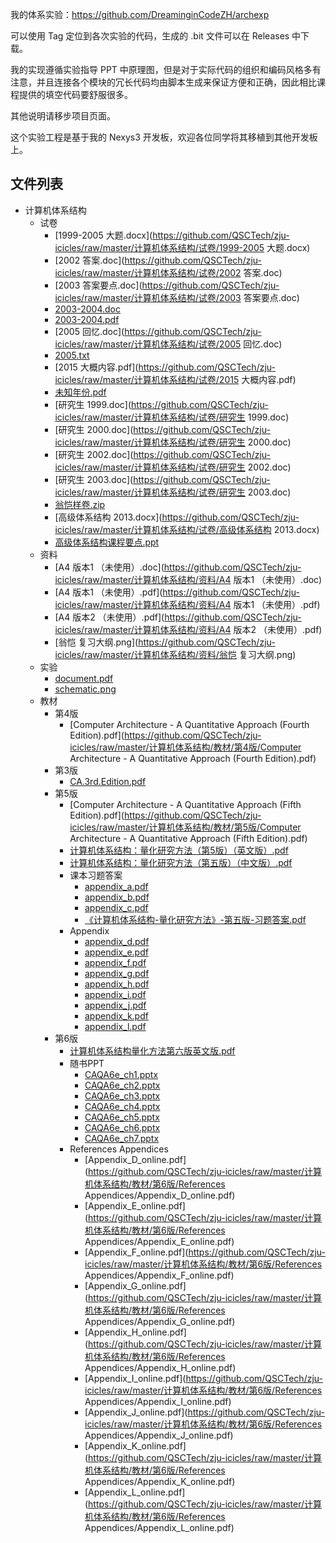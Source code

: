 我的体系实验：https://github.com/DreaminginCodeZH/archexp

可以使用 Tag 定位到各次实验的代码，生成的 .bit 文件可以在 Releases 中下载。

我的实现遵循实验指导 PPT 中原理图，但是对于实际代码的组织和编码风格多有注意，并且连接各个模块的冗长代码均由脚本生成来保证方便和正确，因此相比课程提供的填空代码要舒服很多。

其他说明请移步项目页面。

这个实验工程是基于我的 Nexys3 开发板，欢迎各位同学将其移植到其他开发板上。


## 文件列表

- 计算机体系结构
    - 试卷
        - [1999-2005 大题.docx](https://github.com/QSCTech/zju-icicles/raw/master/计算机体系结构/试卷/1999-2005 大题.docx)
        - [2002 答案.doc](https://github.com/QSCTech/zju-icicles/raw/master/计算机体系结构/试卷/2002 答案.doc)
        - [2003 答案要点.doc](https://github.com/QSCTech/zju-icicles/raw/master/计算机体系结构/试卷/2003 答案要点.doc)
        - [2003-2004.doc](https://github.com/QSCTech/zju-icicles/raw/master/计算机体系结构/试卷/2003-2004.doc)
        - [2003-2004.pdf](https://github.com/QSCTech/zju-icicles/raw/master/计算机体系结构/试卷/2003-2004.pdf)
        - [2005 回忆.doc](https://github.com/QSCTech/zju-icicles/raw/master/计算机体系结构/试卷/2005 回忆.doc)
        - [2005.txt](https://github.com/QSCTech/zju-icicles/blob/master/计算机体系结构/试卷/2005.txt)
        - [2015 大概内容.pdf](https://github.com/QSCTech/zju-icicles/raw/master/计算机体系结构/试卷/2015 大概内容.pdf)
        - [未知年份.pdf](https://github.com/QSCTech/zju-icicles/raw/master/计算机体系结构/试卷/未知年份.pdf)
        - [研究生 1999.doc](https://github.com/QSCTech/zju-icicles/raw/master/计算机体系结构/试卷/研究生 1999.doc)
        - [研究生 2000.doc](https://github.com/QSCTech/zju-icicles/raw/master/计算机体系结构/试卷/研究生 2000.doc)
        - [研究生 2002.doc](https://github.com/QSCTech/zju-icicles/raw/master/计算机体系结构/试卷/研究生 2002.doc)
        - [研究生 2003.doc](https://github.com/QSCTech/zju-icicles/raw/master/计算机体系结构/试卷/研究生 2003.doc)
        - [翁恺样卷.zip](https://github.com/QSCTech/zju-icicles/raw/master/计算机体系结构/试卷/翁恺样卷.zip)
        - [高级体系结构 2013.docx](https://github.com/QSCTech/zju-icicles/raw/master/计算机体系结构/试卷/高级体系结构 2013.docx)
        - [高级体系结构课程要点.ppt](https://github.com/QSCTech/zju-icicles/raw/master/计算机体系结构/试卷/高级体系结构课程要点.ppt)
    - 资料
        - [A4 版本1 （未使用）.doc](https://github.com/QSCTech/zju-icicles/raw/master/计算机体系结构/资料/A4 版本1 （未使用）.doc)
        - [A4 版本1 （未使用）.pdf](https://github.com/QSCTech/zju-icicles/raw/master/计算机体系结构/资料/A4 版本1 （未使用）.pdf)
        - [A4 版本2 （未使用）.pdf](https://github.com/QSCTech/zju-icicles/raw/master/计算机体系结构/资料/A4 版本2 （未使用）.pdf)
        - [翁恺 复习大纲.png](https://github.com/QSCTech/zju-icicles/raw/master/计算机体系结构/资料/翁恺 复习大纲.png)
    - 实验
        - [document.pdf](https://github.com/QSCTech/zju-icicles/raw/master/计算机体系结构/实验/document.pdf)
        - [schematic.png](https://github.com/QSCTech/zju-icicles/raw/master/计算机体系结构/实验/schematic.png)
    - 教材
        - 第4版
            - [Computer Architecture - A Quantitative Approach (Fourth Edition).pdf](https://github.com/QSCTech/zju-icicles/raw/master/计算机体系结构/教材/第4版/Computer Architecture - A Quantitative Approach (Fourth Edition).pdf)
        - 第3版
            - [CA.3rd.Edition.pdf](https://github.com/QSCTech/zju-icicles/raw/master/计算机体系结构/教材/第3版/CA.3rd.Edition.pdf)
        - 第5版
            - [Computer Architecture - A Quantitative Approach (Fifth Edition).pdf](https://github.com/QSCTech/zju-icicles/raw/master/计算机体系结构/教材/第5版/Computer Architecture - A Quantitative Approach (Fifth Edition).pdf)
            - [计算机体系结构：量化研究方法（第5版）（英文版）.pdf](https://github.com/QSCTech/zju-icicles/raw/master/计算机体系结构/教材/第5版/计算机体系结构：量化研究方法（第5版）（英文版）.pdf)
            - [计算机体系结构：量化研究方法（第五版）（中文版）.pdf](https://github.com/QSCTech/zju-icicles/raw/master/计算机体系结构/教材/第5版/计算机体系结构：量化研究方法（第五版）（中文版）.pdf)
            - 课本习题答案
                - [appendix_a.pdf](https://github.com/QSCTech/zju-icicles/raw/master/计算机体系结构/教材/第5版/课本习题答案/appendix_a.pdf)
                - [appendix_b.pdf](https://github.com/QSCTech/zju-icicles/raw/master/计算机体系结构/教材/第5版/课本习题答案/appendix_b.pdf)
                - [appendix_c.pdf](https://github.com/QSCTech/zju-icicles/raw/master/计算机体系结构/教材/第5版/课本习题答案/appendix_c.pdf)
                - [《计算机体系结构-量化研究方法》-第五版-习题答案.pdf](https://github.com/QSCTech/zju-icicles/raw/master/计算机体系结构/教材/第5版/课本习题答案/《计算机体系结构-量化研究方法》-第五版-习题答案.pdf)
            - Appendix
                - [appendix_d.pdf](https://github.com/QSCTech/zju-icicles/raw/master/计算机体系结构/教材/第5版/Appendix/appendix_d.pdf)
                - [appendix_e.pdf](https://github.com/QSCTech/zju-icicles/raw/master/计算机体系结构/教材/第5版/Appendix/appendix_e.pdf)
                - [appendix_f.pdf](https://github.com/QSCTech/zju-icicles/raw/master/计算机体系结构/教材/第5版/Appendix/appendix_f.pdf)
                - [appendix_g.pdf](https://github.com/QSCTech/zju-icicles/raw/master/计算机体系结构/教材/第5版/Appendix/appendix_g.pdf)
                - [appendix_h.pdf](https://github.com/QSCTech/zju-icicles/raw/master/计算机体系结构/教材/第5版/Appendix/appendix_h.pdf)
                - [appendix_i.pdf](https://github.com/QSCTech/zju-icicles/raw/master/计算机体系结构/教材/第5版/Appendix/appendix_i.pdf)
                - [appendix_j.pdf](https://github.com/QSCTech/zju-icicles/raw/master/计算机体系结构/教材/第5版/Appendix/appendix_j.pdf)
                - [appendix_k.pdf](https://github.com/QSCTech/zju-icicles/raw/master/计算机体系结构/教材/第5版/Appendix/appendix_k.pdf)
                - [appendix_l.pdf](https://github.com/QSCTech/zju-icicles/raw/master/计算机体系结构/教材/第5版/Appendix/appendix_l.pdf)
        - 第6版
            - [计算机体系结构量化方法第六版英文版.pdf](https://github.com/QSCTech/zju-icicles/raw/master/计算机体系结构/教材/第6版/计算机体系结构量化方法第六版英文版.pdf)
            - 随书PPT
                - [CAQA6e_ch1.pptx](https://github.com/QSCTech/zju-icicles/raw/master/计算机体系结构/教材/第6版/随书PPT/CAQA6e_ch1.pptx)
                - [CAQA6e_ch2.pptx](https://github.com/QSCTech/zju-icicles/raw/master/计算机体系结构/教材/第6版/随书PPT/CAQA6e_ch2.pptx)
                - [CAQA6e_ch3.pptx](https://github.com/QSCTech/zju-icicles/raw/master/计算机体系结构/教材/第6版/随书PPT/CAQA6e_ch3.pptx)
                - [CAQA6e_ch4.pptx](https://github.com/QSCTech/zju-icicles/raw/master/计算机体系结构/教材/第6版/随书PPT/CAQA6e_ch4.pptx)
                - [CAQA6e_ch5.pptx](https://github.com/QSCTech/zju-icicles/raw/master/计算机体系结构/教材/第6版/随书PPT/CAQA6e_ch5.pptx)
                - [CAQA6e_ch6.pptx](https://github.com/QSCTech/zju-icicles/raw/master/计算机体系结构/教材/第6版/随书PPT/CAQA6e_ch6.pptx)
                - [CAQA6e_ch7.pptx](https://github.com/QSCTech/zju-icicles/raw/master/计算机体系结构/教材/第6版/随书PPT/CAQA6e_ch7.pptx)
            - References Appendices
                - [Appendix_D_online.pdf](https://github.com/QSCTech/zju-icicles/raw/master/计算机体系结构/教材/第6版/References Appendices/Appendix_D_online.pdf)
                - [Appendix_E_online.pdf](https://github.com/QSCTech/zju-icicles/raw/master/计算机体系结构/教材/第6版/References Appendices/Appendix_E_online.pdf)
                - [Appendix_F_online.pdf](https://github.com/QSCTech/zju-icicles/raw/master/计算机体系结构/教材/第6版/References Appendices/Appendix_F_online.pdf)
                - [Appendix_G_online.pdf](https://github.com/QSCTech/zju-icicles/raw/master/计算机体系结构/教材/第6版/References Appendices/Appendix_G_online.pdf)
                - [Appendix_H_online.pdf](https://github.com/QSCTech/zju-icicles/raw/master/计算机体系结构/教材/第6版/References Appendices/Appendix_H_online.pdf)
                - [Appendix_I_online.pdf](https://github.com/QSCTech/zju-icicles/raw/master/计算机体系结构/教材/第6版/References Appendices/Appendix_I_online.pdf)
                - [Appendix_J_online.pdf](https://github.com/QSCTech/zju-icicles/raw/master/计算机体系结构/教材/第6版/References Appendices/Appendix_J_online.pdf)
                - [Appendix_K_online.pdf](https://github.com/QSCTech/zju-icicles/raw/master/计算机体系结构/教材/第6版/References Appendices/Appendix_K_online.pdf)
                - [Appendix_L_online.pdf](https://github.com/QSCTech/zju-icicles/raw/master/计算机体系结构/教材/第6版/References Appendices/Appendix_L_online.pdf)
